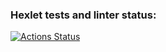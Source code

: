 ### Hexlet tests and linter status:
[![Actions Status](https://github.com/Nazar0013/layout-designer-project-lvl1/workflows/hexlet-check/badge.svg)](https://github.com/Nazar0013/layout-designer-project-lvl1/actions)